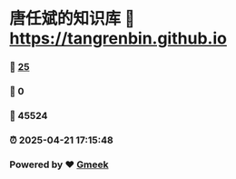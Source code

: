 # 唐任斌的知识库 :link: https://tangrenbin.github.io 
### :page_facing_up: [25](https://tangrenbin.github.io/tag.html) 
### :speech_balloon: 0 
### :hibiscus: 45524 
### :alarm_clock: 2025-04-21 17:15:48 
### Powered by :heart: [Gmeek](https://github.com/Meekdai/Gmeek)
